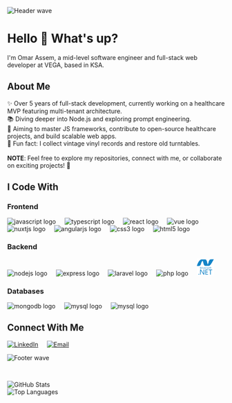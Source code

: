 <p align="left">
  <img src="https://capsule-render.vercel.app/api?type=waving&color=gradient&height=100&section=header" alt="Header wave" />
</p>

<h1 align="left">Hello 👋 What's up?</h1>

<p align="left">I'm Omar Assem, a mid-level software engineer and full-stack web developer at VEGA, based in KSA.</p>

<h2 align="left">About Me</h2>

<p align="left">
  ✨ Over 5 years of full-stack development, currently working on a healthcare MVP featuring multi-tenant architecture.<br>
  📚 Diving deeper into Node.js and exploring prompt engineering.<br>
  🎯 Aiming to master JS frameworks, contribute to open-source healthcare projects, and build scalable web apps.<br>
  🎲 Fun fact: I collect vintage vinyl records and restore old turntables.<br><br>
  <b>NOTE</b>: Feel free to explore my repositories, connect with me, or collaborate on exciting projects! 🤝
</p>

<h2 align="left">I Code With</h2>

<h3>Frontend</h3>
<div align="left">
  <img src="https://cdn.jsdelivr.net/gh/devicons/devicon/icons/javascript/javascript-original.svg" height="40" alt="javascript logo" />
  <img width="12" />
  <img src="https://cdn.jsdelivr.net/gh/devicons/devicon/icons/typescript/typescript-original.svg" height="40" alt="typescript logo" />
  <img width="12" />
  <img src="https://cdn.jsdelivr.net/gh/devicons/devicon/icons/react/react-original.svg" height="40" alt="react logo" />
  <img width="12" />
  <img src="https://cdn.jsdelivr.net/gh/devicons/devicon/icons/vuejs/vuejs-original.svg" height="40" alt="vue logo" />
  <img width="12" />
  <img src="https://cdn.jsdelivr.net/gh/devicons/devicon/icons/nuxtjs/nuxtjs-original.svg" height="40" alt="nuxtjs logo" />
  <img width="12" />
  <img src="https://cdn.jsdelivr.net/gh/devicons/devicon/icons/angularjs/angularjs-original.svg" height="40" alt="angularjs logo" />
  <img width="12" />
  <img src="https://cdn.jsdelivr.net/gh/devicons/devicon/icons/css3/css3-original.svg" height="40" alt="css3 logo" />
  <img width="12" />
  <img src="https://cdn.jsdelivr.net/gh/devicons/devicon/icons/html5/html5-original.svg" height="40" alt="html5 logo" />
</div>

<h3>Backend</h3>
<div align="left">
  <img src="https://cdn.jsdelivr.net/gh/devicons/devicon/icons/nodejs/nodejs-original.svg" height="40" alt="nodejs logo" />
  <img width="12" />
  <img src="https://cdn.jsdelivr.net/gh/devicons/devicon/icons/express/express-original.svg" height="40" alt="express logo" />
  <img width="12" />
  <img src="https://cdn.jsdelivr.net/gh/devicons/devicon/icons/laravel/laravel-original.svg" height="40" alt="laravel logo" />
  <img width="12" />
  <img src="https://cdn.jsdelivr.net/gh/devicons/devicon/icons/php/php-original.svg" height="40" alt="php logo" />
  <img width="12" />
  <img src="https://github.com/devicons/devicon/blob/v2.16.0/icons/dot-net/dot-net-plain-wordmark.svg" height="40" alt="dotnet logo" />
</div>

<h3>Databases</h3>
<div align="left">
  <img src="https://cdn.jsdelivr.net/gh/devicons/devicon/icons/mongodb/mongodb-original.svg" height="40" alt="mongodb logo" />
  <img width="12" />
  <img src="https://cdn.jsdelivr.net/gh/devicons/devicon/icons/mysql/mysql-original.svg" height="40" alt="mysql logo" />
  <img width="12" />
  <img src="https://cdn.jsdelivr.net/gh/devicons/devicon/icons/microsoftsqlserver/microsoftsqlserver-original.svg" height="40" alt="mysql logo" />
</div>

<h2 align="left">Connect With Me</h2>
<div align="left">
  <a href="https://linkedin.com/in/omar-assem"><img src="https://img.shields.io/badge/LinkedIn-blue?style=flat&logo=linkedin" alt="LinkedIn" /></a>
  <img width="12" />
  <a href="mailto:oghazaly96@gmail.com"><img src="https://img.shields.io/badge/Email-red?style=flat&logo=gmail" alt="Email" /></a>
</div>

<p align="left">
  <img src="https://capsule-render.vercel.app/api?type=waving&color=gradient&height=100&section=footer" alt="Footer wave" />
</p><br>

<img src="https://github-readme-stats.vercel.app/api?username=oassem&show_icons=true&theme=radical" alt="GitHub Stats" /><br>
<img src="https://github-readme-stats.vercel.app/api/top-langs/?username=oassem&layout=compact&theme=radical" alt="Top Languages" />
